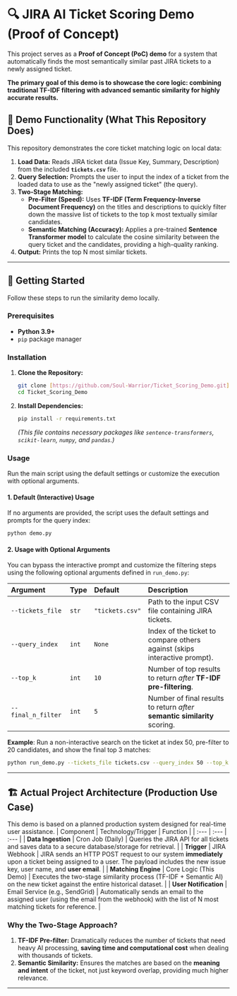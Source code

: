 # 🔍 JIRA AI Ticket Scoring Demo (Proof of Concept)

This project serves as a **Proof of Concept (PoC) demo** for a system that automatically finds the most semantically similar past JIRA tickets to a newly assigned ticket.

**The primary goal of this demo is to showcase the core logic: combining traditional TF-IDF filtering with advanced semantic similarity for highly accurate results.**

## 🌟 Demo Functionality (What This Repository Does)

This repository demonstrates the core ticket matching logic on local data:

1.  **Load Data:** Reads JIRA ticket data (Issue Key, Summary, Description) from the included **`tickets.csv`** file.
2.  **Query Selection:** Prompts the user to input the index of a ticket from the loaded data to use as the "newly assigned ticket" (the query).
3.  **Two-Stage Matching:**
    * **Pre-Filter (Speed):** Uses **TF-IDF (Term Frequency-Inverse Document Frequency)** on the titles and descriptions to quickly filter down the massive list of tickets to the top k most textually similar candidates.
    * **Semantic Matching (Accuracy):** Applies a pre-trained **Sentence Transformer model** to calculate the cosine similarity between the query ticket and the candidates, providing a high-quality ranking.
4.  **Output:** Prints the top N most similar tickets.

---

## 🚀 Getting Started

Follow these steps to run the similarity demo locally.

### Prerequisites

* **Python 3.9+**
* `pip` package manager

### Installation

1.  **Clone the Repository:**
    ```bash
    git clone [https://github.com/Soul-Warrior/Ticket_Scoring_Demo.git](https://github.com/Soul-Warrior/Ticket_Scoring_Demo.git)
    cd Ticket_Scoring_Demo
    ```

2.  **Install Dependencies:**
    ```bash
    pip install -r requirements.txt
    ```
    *(This file contains necessary packages like `sentence-transformers`, `scikit-learn`, `numpy`, and `pandas`.)*

### Usage

Run the main script using the default settings or customize the execution with optional arguments.

#### 1. Default (Interactive) Usage

If no arguments are provided, the script uses the default settings and prompts for the query index:

```bash
python demo.py
```

#### 2. Usage with Optional Arguments

You can bypass the interactive prompt and customize the filtering steps using the following optional arguments defined in `run_demo.py`:

| Argument | Type | Default | Description |
| :--- | :--- | :--- | :--- |
| `--tickets_file` | `str` | `"tickets.csv"` | Path to the input CSV file containing JIRA tickets. |
| `--query_index` | `int` | `None` | Index of the ticket to compare others against (skips interactive prompt). |
| `--top_k` | `int` | `10` | Number of top results to return *after* **TF-IDF pre-filtering**. |
| `--final_n_filter` | `int` | `5` | Number of final results to return *after* **semantic similarity** scoring. |

**Example**: Run a non-interactive search on the ticket at index 50, pre-filter to 20 candidates, and show the final top 3 matches:

```bash
python run_demo.py --tickets_file tickets.csv --query_index 50 --top_k 20 --final_n_filter 3
```
---
## 🏗️ Actual Project Architecture (Production Use Case) 

This demo is based on a planned production system designed for real-time user assistance. 
| Component | Technology/Trigger | Function | 
| :--- | :--- | :--- | 
| **Data Ingestion** | Cron Job (Daily) | Queries the JIRA API for all tickets and saves data to a secure database/storage for retrieval. | 
| **Trigger** | JIRA Webhook | JIRA sends an HTTP POST request to our system **immediately** upon a ticket being assigned to a user. The payload includes the new issue key, user name, and **user email**. | 
| **Matching Engine** | Core Logic (This Demo) | Executes the two-stage similarity process (TF-IDF + Semantic AI) on the new ticket against the entire historical dataset. | 
| **User Notification** | Email Service (e.g., SendGrid) | Automatically sends an email to the assigned user (using the email from the webhook) with the list of N most matching tickets for reference. |

### Why the Two-Stage Approach? 
1. **TF-IDF Pre-filter:** Dramatically reduces the number of tickets that need heavy AI processing, **saving time and computational cost** when dealing with thousands of tickets. 
2. **Semantic Similarity:** Ensures the matches are based on the **meaning and intent** of the ticket, not just keyword overlap, providing much higher relevance. 
---